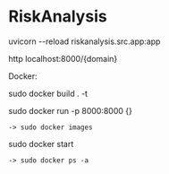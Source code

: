 # RiskAnalysis

uvicorn --reload riskanalysis.src.app:app

http localhost:8000/{domain}

Docker:

  sudo docker build . -t <tag>
  
  sudo docker run -p 8000:8000 {<image-id>}
  
    -> sudo docker images
  
  sudo docker start <container-id>
  
    -> sudo docker ps -a
